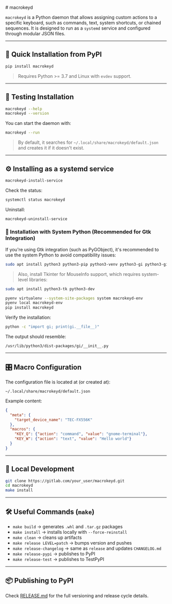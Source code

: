 <file name=0 path=/home/nhomar/Source/macrokeyd/README.md># macrokeyd

`macrokeyd` is a Python daemon that allows assigning custom actions to a specific keyboard, such as commands, text, system shortcuts, or chained sequences. It is designed to run as a `systemd` service and configured through modular JSON files.

---

## 🚀 Quick Installation from PyPI

```bash
pip install macrokeyd
```

> Requires Python >= 3.7 and Linux with `evdev` support.

---

## 🧪 Testing Installation

```bash
macrokeyd --help
macrokeyd --version
```

You can start the daemon with:

```bash
macrokeyd --run
```

> By default, it searches for `~/.local/share/macrokeyd/default.json` and creates it if it doesn't exist.

---

## ⚙️ Installing as a systemd service

```bash
macrokeyd-install-service
```

Check the status:

```bash
systemctl status macrokeyd
```

Uninstall:

```bash
macrokeyd-uninstall-service
```

### 📌 Installation with System Python (Recommended for Gtk Integration)

If you're using Gtk integration (such as PyGObject), it's recommended to use the system Python to avoid compatibility issues:

```bash
sudo apt install python3 python3-pip python3-venv python3-gi python3-gi-cairo gir1.2-gtk-3.0 gir1.2-appindicator3-0.1
```

> Also, install Tkinter for MouseInfo support, which requires system-level libraries:

```bash
sudo apt install python3-tk python3-dev
```

```bash
pyenv virtualenv --system-site-packages system macrokeyd-env
pyenv local macrokeyd-env
pip install macrokeyd
```

Verify the installation:

```bash
python -c "import gi; print(gi.__file__)"
```

The output should resemble:

```
/usr/lib/python3/dist-packages/gi/__init__.py
```

---

## 🎛️ Macro Configuration

The configuration file is located at (or created at):

```
~/.local/share/macrokeyd/default.json
```

Example content:

```json
{
  "meta": {
    "target_device_name": "TEC-FX556K"
  },
  "macros": {
    "KEY_Q": {"action": "command", "value": "gnome-terminal"},
    "KEY_W": {"action": "text", "value": "Hello world"}
  }
}
```

---

## 🧱 Local Development

```bash
git clone https://gitlab.com/your_user/macrokeyd.git
cd macrokeyd
make install
```

---

## 🛠 Useful Commands (`make`)

- `make build` → generates `.whl` and `.tar.gz` packages
- `make install` → installs locally with `--force-reinstall`
- `make clean` → cleans up artifacts
- `make release LEVEL=patch` → bumps version and pushes
- `make release-changelog` → same as `release` and updates `CHANGELOG.md`
- `make release-pypi` → publishes to PyPI
- `make release-test` → publishes to TestPyPI

---

## 📦 Publishing to PyPI

Check [RELEASE.md](./RELEASE.md) for the full versioning and release cycle details.</file>